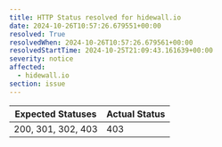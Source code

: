 ```yaml
---
title: HTTP Status resolved for hidewall.io
date: 2024-10-26T10:57:26.679551+00:00
resolved: True
resolvedWhen: 2024-10-26T10:57:26.679561+00:00
resolvedStartTime: 2024-10-25T21:09:43.161639+00:00
severity: notice
affected:
  - hidewall.io
section: issue
---
```


| Expected Statuses | Actual Status  |
|-------------------|----------------|
| 200, 301, 302, 403 | 403 |
